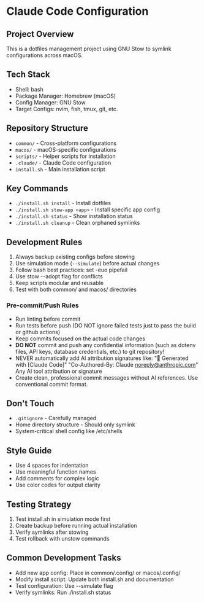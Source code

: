 # Claude Code Configuration

## Project Overview
This is a dotfiles management project using GNU Stow to symlink configurations across macOS.

## Tech Stack
- Shell: bash
- Package Manager: Homebrew (macOS)
- Config Manager: GNU Stow
- Target Configs: nvim, fish, tmux, git, etc.

## Repository Structure
- `common/` - Cross-platform configurations
- `macos/` - macOS-specific configurations
- `scripts/` - Helper scripts for installation
- `.claude/` - Claude Code configuration
- `install.sh` - Main installation script

## Key Commands
- `./install.sh install` - Install dotfiles
- `./install.sh stow-app <app>` - Install specific app config
- `./install.sh status` - Show installation status
- `./install.sh cleanup` - Clean orphaned symlinks

## Development Rules
1. Always backup existing configs before stowing
2. Use simulation mode (`--simulate`) before actual changes
3. Follow bash best practices: set -euo pipefail
4. Use stow --adopt flag for conflicts
5. Keep scripts modular and reusable
6. Test with both common/ and macos/ directories

### Pre-commit/Push Rules
- Run linting before commit
- Run tests before push (DO NOT ignore failed tests just to pass the build or github actions)
- Keep commits focused on the actual code changes
- **DO NOT** commit and push any confidential information (such as dotenv files, API keys, database credentials, etc.) to git repository!
- NEVER automatically add AI attribution signatures like:
  "🤖 Generated with [Claude Code]"
  "Co-Authored-By: Claude noreply@anthropic.com"
  Any AI tool attribution or signature
- Create clean, professional commit messages without AI references. Use conventional commit format.

## Don't Touch
- `.gitignore` - Carefully managed
- Home directory structure - Should only symlink
- System-critical shell config like /etc/shells

## Style Guide
- Use 4 spaces for indentation
- Use meaningful function names
- Add comments for complex logic
- Use color codes for output clarity

## Testing Strategy
1. Test install.sh in simulation mode first
2. Create backup before running actual installation
3. Verify symlinks after stowing
4. Test rollback with unstow commands

## Common Development Tasks
- Add new app config: Place in common/.config/ or macos/.config/
- Modify install script: Update both install.sh and documentation
- Test configuration: Use --simulate flag
- Verify symlinks: Run ./install.sh status

